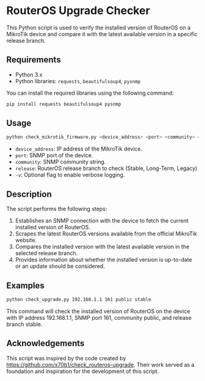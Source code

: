 RouterOS Upgrade Checker
=======================

This Python script is used to verify the installed version of RouterOS on a MikroTik device and compare it with the latest available version in a specific release branch.

Requirements
------------

- Python 3.x
- Python libraries: `requests`, `beautifulsoup4`, `pysnmp`

You can install the required libraries using the following command:

```bash
pip install requests beautifulsoup4 pysnmp
```

Usage
-----

```bash
python check_mikrotik_firmware.py <device_address> <port> <community> <release> [-v]
```

- `device_address`: IP address of the MikroTik device.
- `port`: SNMP port of the device.
- `community`: SNMP community string.
- `release`: RouterOS release branch to check (Stable, Long-Term, Legacy)
- `-v`: Optional flag to enable verbose logging.

## Description

The script performs the following steps:

1. Establishes an SNMP connection with the device to fetch the current installed version of RouterOS.
2. Scrapes the latest RouterOS versions available from the official MikroTik website.
3. Compares the installed version with the latest available version in the selected release branch.
4. Provides information about whether the installed version is up-to-date or an update should be considered.

## Examples

```bash
python check_upgrade.py 192.168.1.1 161 public stable
```
This command will check the installed version of RouterOS on the device with IP address 192.168.1.1, SNMP port 161, community public, and release branch stable.

## Acknowledgements

This script was inspired by the code created by https://github.com/x70b1/check_routeros-upgrade. Their work served as a foundation and inspiration for the development of this script.

